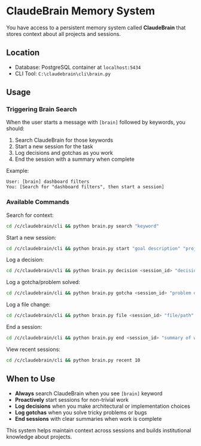 # ClaudeBrain Memory System

You have access to a persistent memory system called **ClaudeBrain** that stores context about all projects and sessions.

## Location
- Database: PostgreSQL container at `localhost:5434`
- CLI Tool: `C:\claudebrain\cli\brain.py`

## Usage

### Triggering Brain Search
When the user starts a message with `[brain]` followed by keywords, you should:
1. Search ClaudeBrain for those keywords
2. Start a new session for the task
3. Log decisions and gotchas as you work
4. End the session with a summary when complete

Example:
```
User: [brain] dashboard filters
You: [Search for "dashboard filters", then start a session]
```

### Available Commands

Search for context:
```bash
cd /c/claudebrain/cli && python brain.py search "keyword"
```

Start a new session:
```bash
cd /c/claudebrain/cli && python brain.py start "goal description" "project_name"
```

Log a decision:
```bash
cd /c/claudebrain/cli && python brain.py decision <session_id> "decision made" "reasoning"
```

Log a gotcha/problem solved:
```bash
cd /c/claudebrain/cli && python brain.py gotcha <session_id> "problem description" "solution"
```

Log a file change:
```bash
cd /c/claudebrain/cli && python brain.py file <session_id> "file/path" "modified" "what changed"
```

End a session:
```bash
cd /c/claudebrain/cli && python brain.py end <session_id> "summary of what was accomplished" "success"
```

View recent sessions:
```bash
cd /c/claudebrain/cli && python brain.py recent 10
```

## When to Use

- **Always** search ClaudeBrain when you see `[brain]` keyword
- **Proactively** start sessions for non-trivial work
- **Log decisions** when you make architectural or implementation choices
- **Log gotchas** when you solve tricky problems or bugs
- **End sessions** with clear summaries when work is complete

This system helps maintain context across sessions and builds institutional knowledge about projects.
